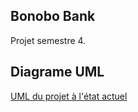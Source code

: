 ## Bonobo Bank

Projet semestre 4.

## Diagrame UML
[UML du projet à l'état actuel](https://github.com/Raimu-san/BonoboBank/raw/main/UML.png)